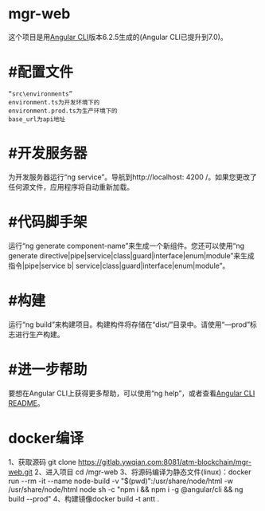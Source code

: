 # mgr-web
这个项目是用[Angular CLI](https://github.com/angular/angular-cli)版本6.2.5生成的(Angular CLI已提升到7.0)。
# #配置文件
	“src\environments”
	environment.ts为开发环境下的  
	environment.prod.ts为生产环境下的  
	base_url为api地址  
# #开发服务器
为开发服务器运行“ng service”。导航到http://localhost: 4200 /。如果您更改了任何源文件，应用程序将自动重新加载。
# #代码脚手架
运行“ng generate component-name”来生成一个新组件。您还可以使用“ng generate directive|pipe|service|class|guard|interface|enum|module”来生成指令|pipe|service b| service|class|guard|interface|enum|module”。
# #构建
运行“ng build”来构建项目。构建构件将存储在“dist/”目录中。请使用“—prod”标志进行生产构建。
# #进一步帮助
要想在Angular CLI上获得更多帮助，可以使用“ng help”，或者查看[Angular CLI README](https://github.com/angular/angular-cli/blob/master/README.md)。

# docker编译
1、获取源码 git clone https://gitlab.ywqian.com:8081/atm-blockchain/mgr-web.git
2、进入项目 cd /mgr-web
3、将源码编译为静态文件(linux)：docker run --rm -it --name node-build -v "$(pwd)":/usr/share/node/html -w /usr/share/node/html node sh -c "npm i && npm i -g @angular/cli && ng build --prod"
4、构建镜像docker build -t antt .